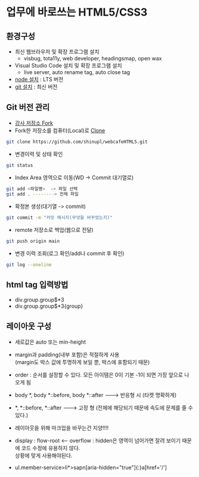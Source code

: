 # 업무에 바로쓰는 HTML5/CSS3

## 환경구성
- 최신 웹브라우저 및 확장 프로그램 설치
  - visbug, tota11y, web developer, headingsmap, open wax
- Visual Studio Code  설치 및 확장 프로그램 설치
  - live server, auto rename tag, auto close tag
- [node 설치](https://nodejs.org/ko/) : LTS 버전
- [git 설치](https://git-scm.com/) : 최신 버전

## Git 버전 관리
- [강사 저장소 Fork](https://github.com/seulbinim/webcafeHTML5)
- Fork한 저장소를 컴퓨터(Local)로 [Clone](https://github.com/shinupl/webcafeHTML5.git)  
```bash
git clone https://github.com/shinupl/webcafeHTML5.git
```  

- 변경이력 및 상태 확인
```bash
git status
```  

- Index Area 영역으로 이동(WD -> Commit 대기열로)
```bash
git add <파일명>  -> 파일 선택 
git add . --------> 전체 파일
```  

- 확정본 생성(대기열 -> commit)
```bash
git commit -m "커밋 메시지(무엇을 바꾸었는지)"
```

- remote 저장소로 백업(웹으로 전달)
```bash
git push origin main
```

- 변경 이력 조회(로그 확인/add나 commit 후 확인)
```bash
git log --oneline
```

## html tag 입력방법
- div.group.group$*3
- div.group.group$*3{group}

## 레이아웃 구성
- 세로값은 auto 또는 min-height
- margin과 padding(내부 포함)은 적절하게 사용  
  (margin도 박스 값에 투명하게 보일 뿐, 박스에 포함되기 때문)
- order : 순서를 설정할 수 있다. 모든 아이템은 0이 기본 -1이 되면 가장 앞으로 나오게 됨

- body *, body *::before, body *::after ---> 반응형 시 (타켓 명확하게)
- *, *::before, *::after ---> 고정 형 (전체에 해당되기 때문에 속도에 문제를 줄 수있다.)

- 레이아웃을 위해 마크업을 바꾸는건 지양!!!!
- display : flow-root <-- overflow : hidden은 영역이 넘어가면 잘려 보이기 때문에 코드 수정에 유용하지 않다.  
  상황에 맞게 사용해야된다.

- ul.member-service>li*>sapn[aria-hidden="true"]{:}a[href='/']